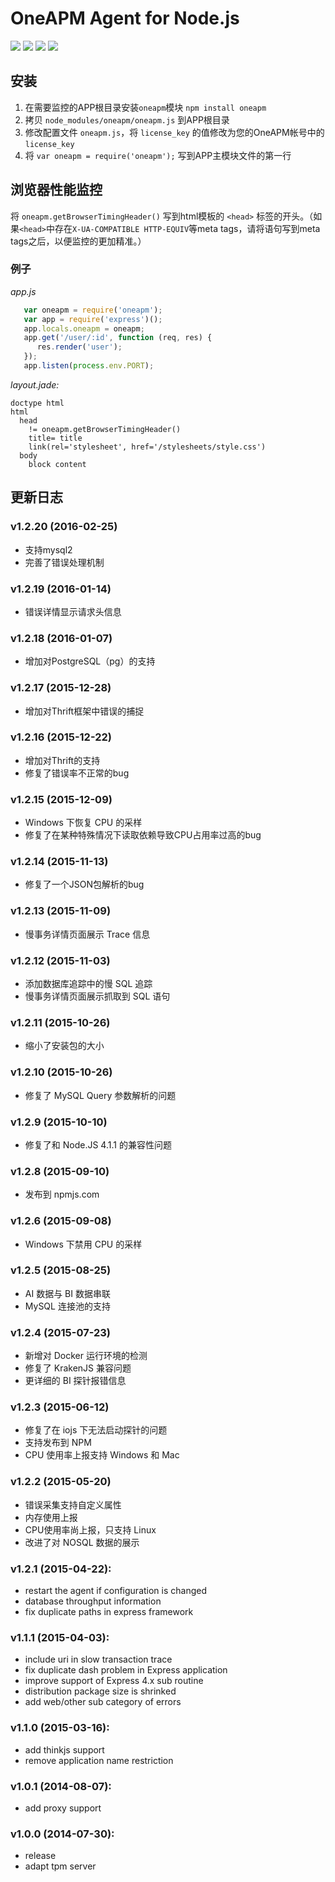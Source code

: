 # OneAPM Agent for Node.js

![](https://img.shields.io/npm/v/oneapm.svg)
[![](https://npm.taobao.org/badge/v/oneapm.svg)](http://npm.taobao.org/package/oneapm)
![](https://img.shields.io/node/v/oneapm.svg)
[![](https://img.shields.io/travis/oneapm/agent-demo-nodejs.svg)](https://travis-ci.org/oneapm/agent-demo-nodejs)

## 安装

1. 在需要监控的APP根目录安装`oneapm`模块 `npm install oneapm`
2. 拷贝 `node_modules/oneapm/oneapm.js` 到APP根目录
3. 修改配置文件 `oneapm.js`，将 `license_key` 的值修改为您的OneAPM帐号中的 `license_key`
4. 将 `var oneapm = require('oneapm');` 写到APP主模块文件的第一行

## 浏览器性能监控

将 `oneapm.getBrowserTimingHeader()` 写到html模板的 `<head>` 标签的开头。（如果`<head>`中存在`X-UA-COMPATIBLE HTTP-EQUIV`等meta tags，请将语句写到meta tags之后，以便监控的更加精准。）

### 例子
*app.js*

```javascript
   var oneapm = require('oneapm');
   var app = require('express')();
   app.locals.oneapm = oneapm;
   app.get('/user/:id', function (req, res) {
      res.render('user');
   });
   app.listen(process.env.PORT);
```

*layout.jade:*

```jade
doctype html
html
  head
    != oneapm.getBrowserTimingHeader()
    title= title
    link(rel='stylesheet', href='/stylesheets/style.css')
  body
    block content
```

## 更新日志

### v1.2.20 (2016-02-25)

* 支持mysql2
* 完善了错误处理机制


### v1.2.19 (2016-01-14)

* 错误详情显示请求头信息

### v1.2.18 (2016-01-07)

* 增加对PostgreSQL（pg）的支持


### v1.2.17 (2015-12-28)

* 增加对Thrift框架中错误的捕捉

### v1.2.16 (2015-12-22)

* 增加对Thrift的支持
* 修复了错误率不正常的bug

### v1.2.15 (2015-12-09)

* Windows 下恢复 CPU 的采样 
* 修复了在某种特殊情况下读取依赖导致CPU占用率过高的bug

### v1.2.14 (2015-11-13)

* 修复了一个JSON包解析的bug

### v1.2.13 (2015-11-09)

* 慢事务详情页面展示 Trace 信息

### v1.2.12 (2015-11-03)

* 添加数据库追踪中的慢 SQL 追踪
* 慢事务详情页面展示抓取到 SQL 语句

### v1.2.11 (2015-10-26)

* 缩小了安装包的大小

### v1.2.10 (2015-10-26)

* 修复了 MySQL Query 参数解析的问题

### v1.2.9 (2015-10-10)

* 修复了和 Node.JS 4.1.1 的兼容性问题

### v1.2.8 (2015-09-10)

* 发布到 npmjs.com

### v1.2.6 (2015-09-08)

* Windows 下禁用 CPU 的采样 

### v1.2.5 (2015-08-25)

* AI 数据与 BI 数据串联
* MySQL 连接池的支持

### v1.2.4 (2015-07-23)

* 新增对 Docker 运行环境的检测
* 修复了 KrakenJS 兼容问题
* 更详细的 BI 探针报错信息

### v1.2.3 (2015-06-12)

* 修复了在 iojs 下无法启动探针的问题
* 支持发布到 NPM 
* CPU 使用率上报支持 Windows 和 Mac

### v1.2.2 (2015-05-20)

* 错误采集支持自定义属性
* 内存使用上报
* CPU使用率尚上报，只支持 Linux
* 改进了对 NOSQL 数据的展示

### v1.2.1 (2015-04-22):

* restart the agent if configuration is changed
* database throughput information
* fix duplicate paths in express framework

### v1.1.1 (2015-04-03):

* include uri in slow transaction trace
* fix duplicate dash problem in Express application
* improve support of Express 4.x sub routine
* distribution package size is shrinked
* add web/other sub category of errors 

### v1.1.0 (2015-03-16):

* add thinkjs support
* remove application name restriction

### v1.0.1 (2014-08-07):

* add proxy support

### v1.0.0 (2014-07-30):

* release
* adapt tpm server
